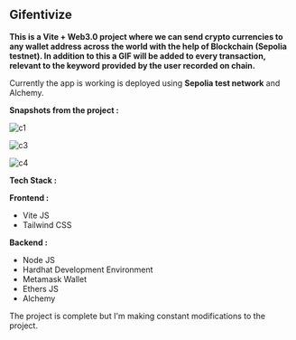<h2>Gifentivize</h2>

<b>
This is a Vite + Web3.0 project where we can send crypto currencies to any wallet address across the world with the help of Blockchain (Sepolia testnet).
In addition to this a GIF will be added to every transaction, relevant to the keyword provided by the user recorded on chain.
</b>

Currently the app is working is deployed using <b>Sepolia test network</b> and Alchemy.

<b>Snapshots from the project : </b>

![c1](https://github.com/rohitroy-github/vite-voting-dapp/assets/68563695/797ef5ad-8df6-484b-8a75-ceff84e576fd)

![c3](https://github.com/rohitroy-github/vite-voting-dapp/assets/68563695/d50d4440-79d4-485f-932a-b320358ae7c1)

![c4](https://github.com/rohitroy-github/vite-voting-dapp/assets/68563695/8063f77f-676e-4b13-b179-992fc9e62530)

<b>Tech Stack :</b>

<b>Frontend :</b>

<ul>
    <li>Vite JS</li>
    <li>Tailwind CSS</li>
</ul>
<b>Backend :</b>
<ul>
    <li>Node JS</li>
    <li>Hardhat Development Environment</li>
    <li>Metamask Wallet</li>
    <li>Ethers JS</li>
    <li>Alchemy</li>
</ul>

The project is complete but I'm making constant modifications to the project.
